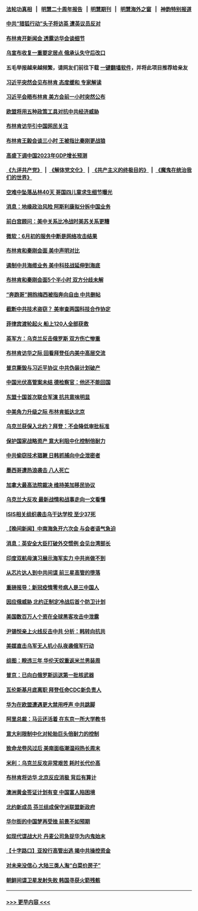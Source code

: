 #### [法轮功真相](https://github.com/gfw-breaker/truth/blob/master/README.md?t=0) &nbsp;&nbsp;|&nbsp;&nbsp; [明慧二十周年报告](https://github.com/gfw-breaker/mh-reports/blob/master/README.md?t=0) &nbsp;&nbsp;|&nbsp;&nbsp;[明慧期刊](https://github.com/gfw-breaker/mh-qikan) &nbsp;&nbsp;|&nbsp;&nbsp; [明慧海外之窗](https://github.com/gfw-breaker/mh-news/blob/master/README.md?t=0) &nbsp;&nbsp;|&nbsp;&nbsp; [神韵特别报道](https://github.com/gfw-breaker/mh-news/blob/master/shenyun.md?t=0)
#### [中共“猎狐行动”头子将访英 遭英议员反对](../pages/nsc418/n14019129.md?t=06200343) 
#### [布林肯开新闻会 透露访华会谈细节](../pages/nsc418/n14019092.md?t=06200343) 
#### [乌宣布收复一重要定居点 俄承认失守后改口](../pages/nsc418/n14018938.md?t=06200343) 
#### 五毛举报越来越频繁，请网友们前往下载 [一键翻墙软件](https://github.com/gfw-breaker/ssr-accounts)，并将此项目推荐给亲友
#### [习近平突然会见布林肯 态度缓和 专家解读](../pages/nsc418/n14018915.md?t=06200343) 
#### [习近平会晤布林肯 美方会前一小时突然公布](../pages/nsc418/n14018856.md?t=06200343) 
#### [欧盟将用五种政策工具对抗中共经济威胁](../pages/nsc418/n14018853.md?t=06200343) 
#### [布林肯访华引中国网民关注](../pages/nsc418/n14018557.md?t=06200343) 
#### [布林肯王毅会谈三小时 王被指比秦刚更战狼](../pages/nsc418/n14018813.md?t=06200343) 
#### [高盛下调中国2023年GDP增长预测](../pages/nsc418/n14018677.md?t=06200343) 
#### [《九评共产党》](https://github.com/begood0513/9ping.md/blob/master/README.md) &nbsp;|&nbsp; [《解体党文化》](../../../../jtdwh.md/blob/master/README.md)  &nbsp;|&nbsp; [《共产主义的终极目的》](../../../../gczydzjmd.md/blob/master/README.md) &nbsp;|&nbsp; [《魔鬼在统治我们的世界》](../../../../mgztzwmdsj.md/blob/master/README.md) 
#### [空难中坠落丛林40天 哥国四儿童求生细节曝光](../pages/nsc418/n14018609.md?t=06200343) 
#### [消息：地缘政治风险 阿斯利康拟分拆中国业务](../pages/nsc418/n14018603.md?t=06200343) 
#### [前白宫顾问：美中关系比冷战时美苏关系更糟](../pages/nsc418/n14018499.md?t=06200343) 
#### [微软：6月初的服务中断是网络攻击结果](../pages/nsc418/n14018438.md?t=06200343) 
#### [布林肯和秦刚会面 美中声明对比](../pages/nsc418/n14018469.md?t=06200343) 
#### [遏制中共海缆业务 美中科技战延伸到海底](../pages/nsc418/n14018151.md?t=06200343) 
#### [布林肯和秦刚会面5个半小时 双方分歧未解](../pages/nsc418/n14018244.md?t=06200343) 
#### [“奔跑哥”拥抱梅西被指奔向自由 中共删帖](../pages/nsc418/n14018351.md?t=06200343) 
#### [截断中共技术盗窃？ 美审查两国科技合作协定](../pages/nsc418/n14018310.md?t=06200343) 
#### [菲律宾渡轮起火 船上120人全部获救](../pages/nsc418/n14018330.md?t=06200343) 
#### [英军方：乌克兰反击俄罗斯 双方伤亡惨重](../pages/nsc418/n14018296.md?t=06200343) 
#### [布林肯访华之际 回看拜登任内美中高层交流](../pages/nsc418/n14018243.md?t=06200343) 
#### [普京撕毁与习近平协议 中共伪装计划破产](../pages/nsc418/n14018227.md?t=06200343) 
#### [中国光伏高管案未结 德检察官：他还不能回国](../pages/nsc418/n14018180.md?t=06200343) 
#### [东盟十国首次联合军演 抗共意味明显](../pages/nsc418/n14018229.md?t=06200343) 
#### [中美角力升级之际 布林肯抵达北京](../pages/nsc418/n14018163.md?t=06200343) 
#### [乌克兰获保入北约？拜登：不会降低审批标准](../pages/nsc418/n14018081.md?t=06200343) 
#### [保护国家战略资产 意大利阻中化控制倍耐力](../pages/nsc418/n14018042.md?t=06200343) 
#### [中共偷窃技术猖獗 日韩抓捕向中企泄密者](../pages/nsc418/n14018048.md?t=06200343) 
#### [墨西哥遭热浪袭击 八人死亡](../pages/nsc418/n14018045.md?t=06200343) 
#### [加拿大最高法院裁决 维持美加移民协议](../pages/nsc418/n14018037.md?t=06200343) 
#### [乌克兰大反攻 最新战情和战事走向一文看懂](../pages/nsc418/n14018012.md?t=06200343) 
#### [ISIS相关组织袭击乌干达学校 至少37死](../pages/nsc418/n14017962.md?t=06200343) 
#### [【晚间新闻】中南海急开六次会 与会者语气急迫](../pages/nsc418/n14017887.md?t=06200343) 
#### [消息：英安全大臣打破外交惯例 会见台湾部长](../pages/nsc418/n14017804.md?t=06200343) 
#### [印度双航母演习展示海军实力 中共尚做不到](../pages/nsc418/n14017780.md?t=06200343) 
#### [从芯片达人到中共间谍 前三星高管的堕落](../pages/nsc418/n14017709.md?t=06200343) 
#### [重磅报导：新冠疫情零号病人是三中国人](../pages/nsc418/n14017445.md?t=06200343) 
#### [因应俄威胁 北约正制定冷战后首个防卫计划](../pages/nsc418/n14017757.md?t=06200343) 
#### [美国数百万人个资在全球黑客攻击中泄露](../pages/nsc418/n14017673.md?t=06200343) 
#### [尹锡悦亲上火线反击中共 分析：韩转向抗共](../pages/nsc418/n14017642.md?t=06200343) 
#### [美媒直击乌军无人机小队夜袭俄军行动](../pages/nsc418/n14017600.md?t=06200343) 
#### [组图：睽违三年 华伦天奴重返米兰男装周](../pages/nsc418/n14017572.md?t=06200343) 
#### [普京：已向白俄罗斯运送第一批核武器](../pages/nsc418/n14017603.md?t=06200343) 
#### [瓦伦斯基月底离职 拜登任命CDC新负责人](../pages/nsc418/n14017621.md?t=06200343) 
#### [华为在欧盟遭遇更大禁用呼声 中共跳脚](../pages/nsc418/n14017544.md?t=06200343) 
#### [阿里总裁：马云还活着 在东京一所大学教书](../pages/nsc418/n14017636.md?t=06200343) 
#### [意大利限制中化对轮胎巨头倍耐力的控制](../pages/nsc418/n14017605.md?t=06200343) 
#### [致命龙卷风过后 美南面临潮湿闷热长周末](../pages/nsc418/n14017575.md?t=06200343) 
#### [米利：乌克兰反攻非常艰苦 耗时长代价高](../pages/nsc418/n14017510.md?t=06200343) 
#### [布林肯将访华 北京反应消极 背后有算计](../pages/nsc418/n14017558.md?t=06200343) 
#### [澳洲黄金签证计划有变 中国富人陷困境](../pages/nsc418/n14017509.md?t=06200343) 
#### [北约新成员 芬兰组成保守派联盟新政府](../pages/nsc418/n14017561.md?t=06200343) 
#### [华尔街的中国梦再受挫 前景不如预期](../pages/nsc418/n14017559.md?t=06200343) 
#### [如现代谍战大片 丹麦公司急捉华为内鬼始末](../pages/nsc418/n14017557.md?t=06200343) 
#### [【十字路口】亚投行高管出逃 揭中共操控资金](../pages/nsc418/n14017447.md?t=06200343) 
#### [对未来没信心 大陆三类人淘“白菜价房子”](../pages/nsc418/n14017549.md?t=06200343) 
#### [朝鲜间谍卫星发射失败 韩国寻获火箭残骸](../pages/nsc418/n14017476.md?t=06200343) 

----
#### [ >>> 更早内容 <<< ](../indexes/nsc418-earlier.md)
